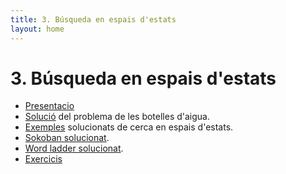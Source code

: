 ```yaml
---
title: 3. Búsqueda en espais d'estats
layout: home
---
```


# 3. Búsqueda en espais d'estats

* [Presentacio](3.2-busqueda.pdf)
* [Solució](botelles.ipynb) del problema de les botelles d'aigua.
* [Exemples](resolucio_problemes.ipynb) solucionats de cerca en espais d'estats.
* [Sokoban solucionat](2.-sokoban_solucionat.ipynb).
* [Word ladder solucionat](3.-word_ladder_solucionat.ipynb).
* [Exercicis](https://classroom.github.com/a/6E3eP9D5)

